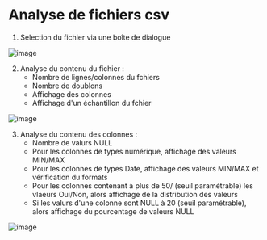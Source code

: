 # Analyse de fichiers csv 
1. Selection du fichier via une boîte de dialogue

![image](https://github.com/user-attachments/assets/ce0408bf-e265-4c43-a859-5e4250ea2d89)

2. Analyse du contenu du fichier :
      * Nombre de lignes/colonnes du fchiers
      * Nombre de doublons
      * Affichage des colonnes
      * Affichage d'un échantillon du fchier
  
![image](https://github.com/user-attachments/assets/4c18d3d4-542b-4e20-bfd0-3c832f7d5415)

3. Analyse du contenu des colonnes :  
      * Nombre de valurs NULL
      * Pour les colonnes de types numérique, affichage des valeurs MIN/MAX
      * Pour les colonnes de types Date, affichage des valeurs MIN/MAX et vérification du formats
      * Pour les colonnes contenant à plus de 50/ (seuil paramétrable) les vlaeurs Oui/Non, alors affichage de la distribution des valeurs
      * Si les valurs d'une colonne sont NULL à 20 (seuil paramétrable), alors affichage du pourcentage de valeurs NULL
      
![image](https://github.com/user-attachments/assets/954df4f2-9e82-4bb2-a8c2-0c9b212352f3)
